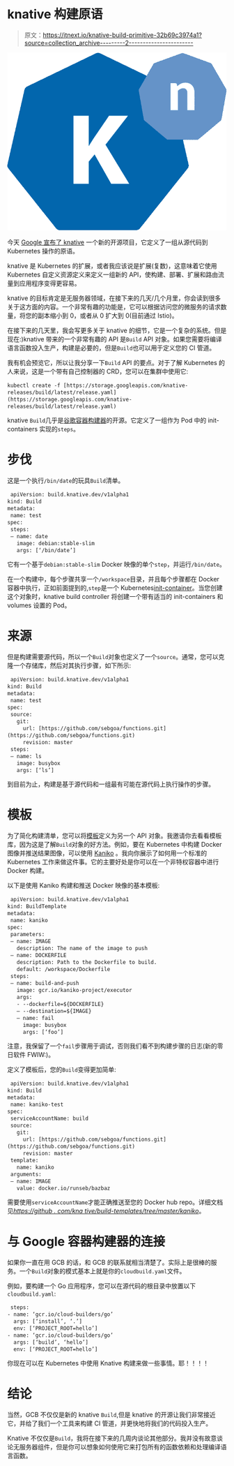 # knative 构建原语

> 原文：<https://itnext.io/knative-build-primitive-32b69c3974a1?source=collection_archive---------2----------------------->

![](img/2dff32ad7354f6c36b3c2164cebb1db2.png)

今天 [Google 宣布了 knative](https://cloudplatform.googleblog.com/2018/07/bringing-the-best-of-serverless-to-you.html) 一个新的开源项目，它定义了一组从源代码到 Kubernetes 操作的原语。

knative 是 Kubernetes 的扩展，或者我应该说是扩展(复数)，这意味着它使用 Kubernetes 自定义资源定义来定义一组新的 API，使构建、部署、扩展和路由流量到应用程序变得更容易。

knative 的目标肯定是无服务器领域，在接下来的几天/几个月里，你会读到很多关于这方面的内容。一个非常有趣的功能是，它可以根据访问您的微服务的请求数量，将您的副本缩小到 0，或者从 0 扩大到 0(目前通过 Istio)。

在接下来的几天里，我会写更多关于 knative 的细节，它是一个复杂的系统。但是现在:)knative 带来的一个非常有趣的 API 是`Build` API 对象。如果您需要将编译语言函数投入生产，构建是必要的，但是`Build`也可以用于定义您的 CI 管道。

我有机会预览它，所以让我分享一下`Build` API 的要点。对于了解 Kubernetes 的人来说，这是一个带有自己控制器的 CRD，您可以在集群中使用它:

```
kubectl create -f [https://storage.googleapis.com/knative-releases/build/latest/release.yaml](https://storage.googleapis.com/knative-releases/build/latest/release.yaml)
```

knative `Build`几乎是[谷歌容器构建器](https://cloud.google.com/container-builder/)的开源。它定义了一组作为 Pod 中的 init-containers 实现的`steps`。

# 步伐

这是一个执行`/bin/date`的玩具`Build`清单。

```
 apiVersion: build.knative.dev/v1alpha1
kind: Build
metadata:
 name: test
spec:
 steps:
 — name: date
   image: debian:stable-slim
   args: [‘/bin/date’] 
```

它有一个基于`debian:stable-slim` Docker 映像的单个`step`，并运行`/bin/date`。

在一个构建中，每个步骤共享一个`/workspace`目录，并且每个步骤都在 Docker 容器中执行，正如前面提到的,`step`是一个 Kubernetes[init-container](https://kubernetes.io/docs/concepts/workloads/pods/init-containers/)。当您创建这个对象时，knative build controller 将创建一个带有适当的 init-containers 和 volumes 设置的 Pod。

# 来源

但是构建需要源代码，所以一个`Build`对象也定义了一个`source`。通常，您可以克隆一个存储库，然后对其执行步骤，如下所示:

```
 apiVersion: build.knative.dev/v1alpha1
kind: Build
metadata:
 name: test
spec:
 source:
   git:
     url: [https://github.com/sebgoa/functions.git](https://github.com/sebgoa/functions.git)
     revision: master
 steps:
 — name: ls
   image: busybox
   args: [‘ls’] 
```

到目前为止，构建是基于源代码和一组最有可能在源代码上执行操作的步骤。

# 模板

为了简化构建清单，您可以将[模板](https://github.com/knative/build-templates)定义为另一个 API 对象。我邀请你去看看模板库，因为这是了解`Build`对象的好方法。例如，要在 Kubernetes 中构建 Docker 图像并推送结果图像，可以使用 [Kaniko](https://github.com/GoogleContainerTools/kaniko) 。我向你展示了如何用一个标准的 Kubernetes 工作来做这件事。它的主要好处是你可以在一个非特权容器中进行 Docker 构建。

以下是使用 Kaniko 构建和推送 Docker 映像的基本模板:

```
 apiVersion: build.knative.dev/v1alpha1
kind: BuildTemplate
metadata:
 name: kaniko
spec:
 parameters:
 — name: IMAGE
   description: The name of the image to push
 — name: DOCKERFILE
   description: Path to the Dockerfile to build.
   default: /workspace/Dockerfile
 steps:
 — name: build-and-push
   image: gcr.io/kaniko-project/executor
   args:
   - --dockerfile=${DOCKERFILE}
   — --destination=${IMAGE}
   — name: fail
     image: busybox
     args: [‘foo’] 
```

注意，我保留了一个`fail`步骤用于调试，否则我们看不到构建步骤的日志(新的零日软件 FWIW:)。

定义了模板后，您的`Build`变得更加简单:

```
 apiVersion: build.knative.dev/v1alpha1
kind: Build
metadata:
 name: kaniko-test
spec:
 serviceAccountName: build
 source:
   git:
     url: [https://github.com/sebgoa/functions.git](https://github.com/sebgoa/functions.git)
     revision: master
 template:
   name: kaniko
 arguments:
 — name: IMAGE
   value: docker.io/runseb/bazbaz 
```

需要使用`serviceAccountName`才能正确推送至您的 Docker hub repo。详细文档见[*https://github . com/kna tive/build-templates/tree/master/kaniko*](https://github.com/knative/build-templates/tree/master/kaniko)。

# 与 Google 容器构建器的连接

如果你一直在用 GCB 的话，和 GCB 的联系就相当清楚了。实际上是很棒的服务。一个`Build`对象的模式基本上就是你的`cloudbuild.yaml`文件。

例如，要构建一个 Go 应用程序，您可以在源代码的根目录中放置以下`cloudbuild.yaml`:

```
 steps:
- name: ‘gcr.io/cloud-builders/go’
  args: [‘install’, ‘.’]
  env: [‘PROJECT_ROOT=hello’]
- name: ‘gcr.io/cloud-builders/go’
  args: [‘build’, ‘hello’]
  env: [‘PROJECT_ROOT=hello’] 
```

你现在可以在 Kubernetes 中使用 Knative 构建来做一些事情。耶！！！！

# 结论

当然，GCB 不仅仅是新的 knative `Build`,但是 knative 的开源让我们非常接近它，并给了我们一个工具来构建 CI 管道，并更快地将我们的代码投入生产。

Knative 不仅仅是`Build`，我将在接下来的几周内谈论其他部分。我并没有故意谈论无服务器组件，但是你可以想象如何使用它来打包所有的函数依赖和处理编译语言函数。